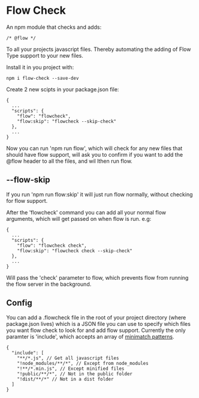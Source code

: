 # Flow Check

An npm module that checks and adds:
```
/* @flow */
```
To all your projects javascript files. Thereby automating the adding of Flow Type support to your new files.

Install it in you project with:
```
npm i flow-check --save-dev
```
Create 2 new scipts in your package.json file:
```
{
  ...
  "scripts": {
    "flow": "flowcheck",
    "flow:skip": "flowcheck --skip-check"
  },
  ...
}
```

Now you can run 'npm run flow', which will check for any new files that should have flow support, will ask you to confirm if you want to add the @flow header to all the files, and wil lthen run flow.

## --flow-skip
If you run 'npm run flow:skip' it will just run flow normally, without checking for flow support.

After the 'flowcheck' command you can add all your normal flow arguments, which will get passed on when flow is run. e.g:
```
{
  ...
  "scripts": {
    "flow": "flowcheck check",
    "flow:skip": "flowcheck check --skip-check"
  },
  ...
}
```
Will pass the 'check' parameter to flow, which prevents flow from running the flow server in the background.

## Config
You can add a .flowcheck file in the root of your project directory (where package.json lives) which is a JSON file you can use to specify which files you want flow check to look for and add flow support. Currently the only paramter is 'include', which accepts an array of [minimatch patterns](https://github.com/isaacs/minimatch).
```
{
  "include": [
    "**/*.js", // Get all javascript files
    "!node_modules/**/*", // Except from node_modules
    "!**/*.min.js", // Except minified files
    "!public/**/*", // Not in the public folder
    "!dist/**/*" // Not in a dist folder
  ]
}
```
